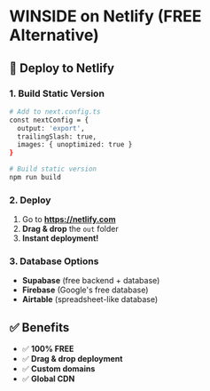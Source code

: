 # WINSIDE on Netlify (FREE Alternative)

## 🚀 Deploy to Netlify

### 1. Build Static Version
```bash
# Add to next.config.ts
const nextConfig = {
  output: 'export',
  trailingSlash: true,
  images: { unoptimized: true }
}

# Build static version
npm run build
```

### 2. Deploy
1. Go to **https://netlify.com**
2. **Drag & drop** the `out` folder
3. **Instant deployment!**

### 3. Database Options
- **Supabase** (free backend + database)
- **Firebase** (Google's free database)
- **Airtable** (spreadsheet-like database)

## ✅ Benefits
- ✅ **100% FREE**
- ✅ **Drag & drop deployment**
- ✅ **Custom domains**
- ✅ **Global CDN**
